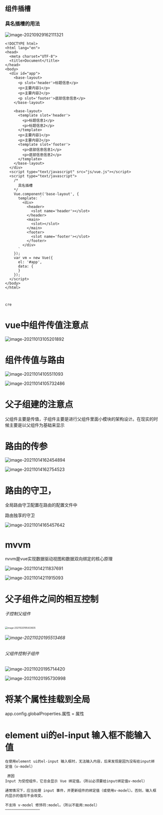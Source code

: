 ## 组件插槽

### 具名插槽的用法

![image-20210929162111321](C:\Users\田双明\AppData\Roaming\Typora\typora-user-images\image-20210929162111321.png)

```vue
<!DOCTYPE html>
<html lang="en">
<head>
  <meta charset="UTF-8">
  <title>Document</title>
</head>
<body>
  <div id="app">
    <base-layout>
      <p slot='header'>标题信息</p>
      <p>主要内容1</p>
      <p>主要内容2</p>
      <p slot='footer'>底部信息信息</p>
    </base-layout>

    <base-layout>
      <template slot='header'>
        <p>标题信息1</p>
        <p>标题信息2</p>
      </template>
      <p>主要内容1</p>
      <p>主要内容2</p>
      <template slot='footer'>
        <p>底部信息信息1</p>
        <p>底部信息信息2</p>
      </template>
    </base-layout>
  </div>
  <script type="text/javascript" src="js/vue.js"></script>
  <script type="text/javascript">
    /*
      具名插槽
    */
    Vue.component('base-layout', {
      template: `
        <div>
          <header>
            <slot name='header'></slot>
          </header>
          <main>
            <slot></slot>
          </main>
          <footer>
            <slot name='footer'></slot>
          </footer>
        </div>
      `
    });
    var vm = new Vue({
      el: '#app',
      data: { 
      }
    });
  </script>
</body>
</html>



cre

```

# vue中组件传值注意点

![image-20211013105201892](C:\Users\田双明\AppData\Roaming\Typora\typora-user-images\image-20211013105201892.png)

# 组件传值与路由

![image-20211014105511093](C:\Users\田双明\AppData\Roaming\Typora\typora-user-images\image-20211014105511093.png)

![image-20211014105732486](C:\Users\田双明\AppData\Roaming\Typora\typora-user-images\image-20211014105732486.png)

# 父子组建的注意点

父组件主要是传值，子组件主要是进行父组件里面小模块的架构设计。在现实的时候主要是以父组件为基础来显示

# 路由的传参

![image-20211014162454894](C:\Users\田双明\AppData\Roaming\Typora\typora-user-images\image-20211014162454894.png)

![image-20211014162754523](C:\Users\田双明\AppData\Roaming\Typora\typora-user-images\image-20211014162754523.png)

# 路由的守卫，

全局路由守卫配置在路由的配置文件中

路由独享的守卫

![image-20211014165457642](C:\Users\田双明\AppData\Roaming\Typora\typora-user-images\image-20211014165457642.png)

# mvvm

nvvm是vue实现数据驱动视图和数据双向绑定的核心原理

![image-20211014211837691](C:\Users\田双明\AppData\Roaming\Typora\typora-user-images\image-20211014211837691.png)

![image-20211014211915093](C:\Users\田双明\AppData\Roaming\Typora\typora-user-images\image-20211014211915093.png)

# 父子组件之间的相互控制

###### 子控制父组件

<img src="C:\Users\田双明\AppData\Roaming\Typora\typora-user-images\image-20211020195433635.png" alt="image-20211020195433635" style="zoom:50%;" />

###### ![image-20211020195513468](C:\Users\田双明\AppData\Roaming\Typora\typora-user-images\image-20211020195513468.png)

###### 父组件控制子组件

![image-20211020195714420](C:\Users\田双明\AppData\Roaming\Typora\typora-user-images\image-20211020195714420.png)

![image-20211020195730998](C:\Users\田双明\AppData\Roaming\Typora\typora-user-images\image-20211020195730998.png)

# 将某个属性挂载到全局

app.config.globalProperties.属性 = 属性

# element ui的el-input 输入框不能输入值

```
在使用element ui的el-input 输入框时，无法输入内容，后来发现是因为没有给input绑定值（v-model）

 原因
Input 为受控组件，它总会显示 Vue 绑定值。（所以必须要给input绑定值v-model）

通常情况下，应当处理 input 事件，并更新组件的绑定值（或使用v-model）。否则，输入框内显示的值将不会改变。

不支持 v-model 修饰符:model。（所以不能用:model）
————————————————
```

